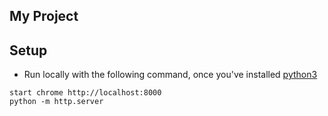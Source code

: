 ## My Project

## Setup

* Run locally with the following command, once you've installed [python3](https://www.python.org/downloads/release/python-370/)

```
start chrome http://localhost:8000
python -m http.server
```